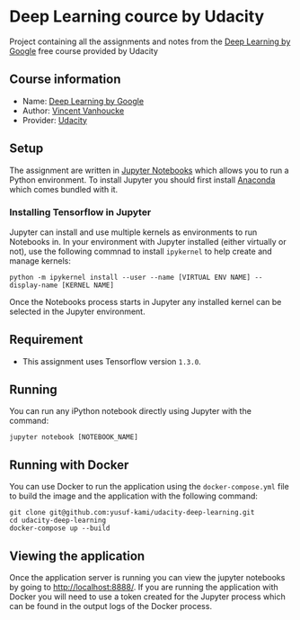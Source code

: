 # Deep Learning cource by Udacity
Project containing all the assignments and notes from the [Deep Learning by Google](https://www.udacity.com/course/deep-learning--ud730) free course provided by Udacity

## Course information
* Name: [Deep Learning by Google](https://www.udacity.com/course/deep-learning--ud730)
* Author: [Vincent Vanhoucke](https://research.google.com/pubs/VincentVanhoucke.html)
* Provider: [Udacity](https://www.udacity.com)

## Setup
The assignment are written in [Jupyter Notebooks](https://jupyter.org/) which allows you to run a Python environment. To install Jupyter you should first install [Anaconda](https://www.anaconda.com/download/) which comes bundled with it.
### Installing Tensorflow in Jupyter 
Jupyter can install and use multiple kernels as environments to run Notebooks in. In your environment with Jupyter installed (either virtually or not), use the following commnad to install `ipykernel` to help create and manage kernels:
```
python -m ipykernel install --user --name [VIRTUAL ENV NAME] --display-name [KERNEL NAME]
```
Once the Notebooks process starts in Jupyter any installed kernel can be selected in the Jupyter environment.

## Requirement 
- This assignment uses Tensorflow version `1.3.0`. 

## Running
You can run any iPython notebook directly using Jupyter with the command:
```
jupyter notebook [NOTEBOOK_NAME]
```

## Running with Docker
You can use Docker to run the application using the `docker-compose.yml` file to build the image and the application with the following command:
```
git clone git@github.com:yusuf-kami/udacity-deep-learning.git
cd udacity-deep-learning
docker-compose up --build
```

## Viewing the application
Once the application server is running you can view the jupyter notebooks by going to [http://localhost:8888/](http://localhost:8888/).
If you are running the application with Docker you will need to use a token created for the Jupyter process which can be found in the output logs of the Docker process.

